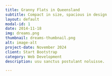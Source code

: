 ```yaml
---
title: Granny Flats in Queensland
subtitle: Compact in size, spacious in design
layout: default
modal-id: 1
date: 2014-11-18
img: dreams.png
thumbnail: dreams-thumbnail.png
alt: image-alt
project-date: November 2024
client: Start Bootstrap
category: Web Development
description: usu sanctus postulant noluisse.

---
```

